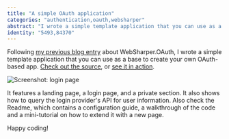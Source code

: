 ```yaml
---
title: "A simple OAuth application"
categories: "authentication,oauth,websharper"
abstract: "I wrote a simple template application that you can use as a base to create your own OAuth-based app."
identity: "5493,84370"
---
```

Following [my previous blog entry](https://forums.websharper.com/blog/84332) about WebSharper.OAuth, I wrote a simple template application that you can use as a base to create your own OAuth-based app. [Check out the source](https://github.com/dotnet-websharper/oauth-app), or [see it in action](http://websharperoauthexample.azurewebsites.net/).

![Screenshot: login page](https://raw.githubusercontent.com/dotnet-websharper/oauth-app/e954327/OAuthExample/img/not-logged-in.png)

It features a landing page, a login page, and a private section. It also shows how to query the login provider's API for user information. Also check the Readme, which contains a configuration guide, a walkthrough of the code and a mini-tutorial on how to extend it with a new page.

Happy coding!